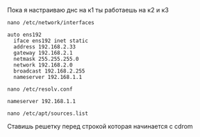 Пока я настраиваю днс на к1 ты работаешь на к2 и к3

```
nano /etc/network/interfaces
```
```
auto ens192
  iface ens192 inet static
  address 192.168.2.33
  gateway 192.168.2.1
  netmask 255.255.255.0
  network 192.168.2.0
  broadcast 192.168.2.255
  nameserver 192.168.1.1
```
```
nano /etc/resolv.conf
```
```
nameserver 192.168.1.1
```
```
nano /etc/apt/sources.list
```
Ставишь решетку перед строкой которая начинается с cdrom

